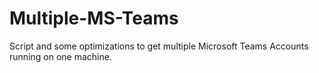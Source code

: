 # Multiple-MS-Teams
Script and some optimizations to get multiple Microsoft Teams Accounts running on one machine.
